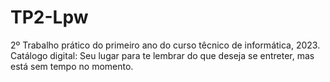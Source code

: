 # TP2-Lpw
2º Trabalho prático do primeiro ano do curso têcnico de informática, 2023.
Catálogo digital: Seu lugar para te lembrar do que deseja se entreter, mas está sem tempo no momento.
